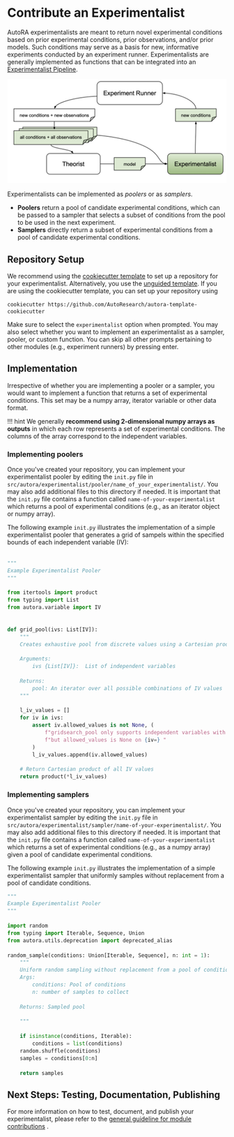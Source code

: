 # Contribute an Experimentalist

AutoRA experimentalists are meant to return novel experimental conditions based on prior experimental conditions, prior
observations, and/or prior models. Such conditions may serve as a basis for new, informative experiments conducted 
by an experiment runner. Experimentalists are generally implemented as functions that can be integrated into an 
[Experimentalist Pipeline](https://autoresearch.github.io/autora/core/docs/pipeline/Experimentalist%20Pipeline%20Examples/).

![Experimentalist Module](../img/experimentalist.png)

Experimentalists can be implemented as *poolers* or as *samplers*.
- **Poolers** return a pool of candidate experimental conditions, which can be passed to a sampler that selects
  a subset of conditions from the pool to be used in the next experiment.
- **Samplers** directly return a subset of experimental conditions from a pool of candidate experimental conditions.

## Repository Setup

We recommend using the [cookiecutter template](https://github.com/AutoResearch/autora-template-cookiecutter) to set up
a repository for your experimentalist. Alternatively, you use the 
[unguided template](https://github.com/AutoResearch/autora-template). If you are using the cookiecutter template, you can set up your repository using

```shell
cookiecutter https://github.com/AutoResearch/autora-template-cookiecutter
```

Make sure to select the `experimentalist` option when prompted. You may also select whether you want to implement an experimentalist as a sampler, pooler, or custom function. You can skip all other prompts pertaining to other modules 
(e.g., experiment runners) by pressing enter.

## Implementation

Irrespective of whether you are implementing a pooler or a sampler, 
you would want to implement a function that returns a set of experimental conditions. This set may be
a numpy array, iterator variable or other data format. 

!!! hint
    We generally **recommend using 2-dimensional numpy arrays as outputs** in which
    each row represents a set of experimental conditions. The columns of the array correspond to the independent variables.

### Implementing poolers

Once you've created your repository, you can implement your experimentalist pooler by editing the `init.py` file in 
``src/autora/experimentalist/pooler/name_of_your_experimentalist/``. 
You may also add additional files to this directory if needed. 
It is important that the `init.py` file contains a function called `name-of-your-experimentalist` 
which returns a pool of experimental conditions (e.g., as an iterator object or numpy array).

The following example ``init.py`` illustrates the implementation of a simple experimentalist pooler
that generates a grid of sampels within the specified bounds of each independent variable (IV):

```python 

"""
Example Experimentalist Pooler
"""

from itertools import product
from typing import List
from autora.variable import IV


def grid_pool(ivs: List[IV]):
    """
    Creates exhaustive pool from discrete values using a Cartesian product of sets

    Arguments:
        ivs {List[IV]}:  List of independent variables

    Returns:
        pool: An iterator over all possible combinations of IV values
    """

    l_iv_values = []
    for iv in ivs:
        assert iv.allowed_values is not None, (
            f"gridsearch_pool only supports independent variables with discrete allowed values, "
            f"but allowed_values is None on {iv=} "
        )
        l_iv_values.append(iv.allowed_values)

    # Return Cartesian product of all IV values
    return product(*l_iv_values)


```

### Implementing samplers

Once you've created your repository, you can implement your experimentalist sampler by editing the `init.py` file in 
``src/autora/experimentalist/sampler/name-of-your-experimentalist/``. 
You may also add additional files to this directory if needed. 
It is important that the `init.py` file contains a function called `name-of-your-experimentalist` 
which returns a set of experimental conditions (e.g., as a numpy array) given a pool of candidate experimental conditions.

The following example ``init.py`` illustrates the implementation of a simple experimentalist sampler
that uniformly samples without replacement from a pool of candidate conditions.

```python 
"""
Example Experimentalist Pooler
"""

import random
from typing import Iterable, Sequence, Union
from autora.utils.deprecation import deprecated_alias

random_sample(conditions: Union[Iterable, Sequence], n: int = 1):
    """
    Uniform random sampling without replacement from a pool of conditions.
    Args:
        conditions: Pool of conditions
        n: number of samples to collect

    Returns: Sampled pool

    """

    if isinstance(conditions, Iterable):
        conditions = list(conditions)
    random.shuffle(conditions)
    samples = conditions[0:n]

    return samples
```


## Next Steps: Testing, Documentation, Publishing

For more information on how to test, document, and publish your experimentalist, please refer to the 
[general guideline for module contributions](module.md) . 
